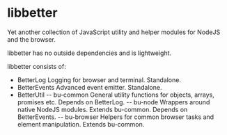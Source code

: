 # libbetter
Yet another collection of JavaScript utility and helper modules for NodeJS and the browser. 

libbetter has no outside dependencies and is lightweight.

libbetter consists of:
 - BetterLog      Logging for browser and terminal. Standalone.
 - BetterEvents   Advanced event emitter. Standalone.
 - BetterUtil
  -- bu-common    General utility functions for objects, arrays, promises etc. Depends on BetterLog.
  -- bu-node      Wrappers around native NodeJS modules. Extends bu-common. Depends on BetterEvents.
  -- bu-browser   Helpers for common browser tasks and element manipulation. Extends bu-common.


